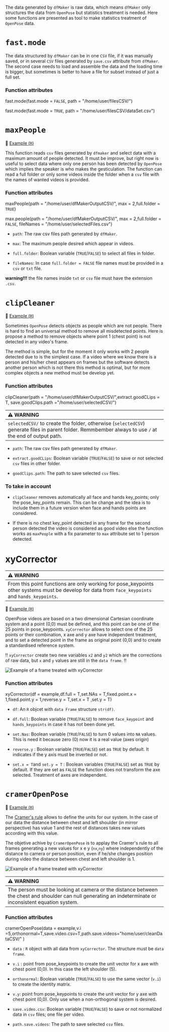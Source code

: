 The data generated by `dfMaker` is raw data, which means `dfMaker` only structures the data from `OpenPose` but statistics treatment is needed. Here some functions are presented as tool to make statistics treatment of `OpenPose` data.

# `fast.mode`

The data structured by `dfMaker` can be in one `CSV` file, if it was manually saved, or in several `CSV` files generated by `save.csv` attribute from `dfMaker`. The second case needs to load and assemble the data and the loading time is bigger, but sometimes is better to have a file for subset instead of just a full set.

### Function attributes

fast.mode(fast.mode = `FALSE`, path = "/home/user/filesCSV/")

fast.mode(fast.mode = `TRUE`, path = "/home/user/filesCSV/dataSet.csv")

# `maxPeople`

:notebook: [Example (`R`)](functionsExamples/maxPeopleExample.R)

This function reads `csv` files generated by `dfmaker` and select data with a maximum amount of people detected. It must be improve, but right now is useful to select data where only one person has been detected by `OpenPose` which implies the speaker is who makes the gesticulation. The function can read a full folder or only some videos inside the folder when a `csv` file with the names of wanted videos is provided.

### Function attributes

maxPeople(path = "/home/user/dfMakerOutputCSV/", max = 2,full.folder = `TRUE`)

max.people(path = "/home/user/dfMakerOutputCSV/", max = 2,full.folder = `FALSE`, fileNames = "/home/user/selectedFiles.csv")

-   `path`: The raw csv files path generated by `dfMaker`.

-   `max`: The maximum people desired which appear in videos.

-   `full.folder`: Boolean variable (`TRUE`/`FALSE`) to select all files in folder.

-   `fileNames`: In case `full.folder = FALSE` file names must be provided in a `csv` or `txt` file.

**warning!!!** the file names inside `txt` or `csv` file must have the extension `.csv`.

# `clipCleaner`


:notebook: [Example (`R`)](functionsExamples/clipCleanerExample.R)



Sometimes `OpenPose` detects objects as people which are not people. There is hard to find an universal method to remove all misdetected points. Here is propose a method to remove objects where point 1 (chest point) is not detected in any video's frame.

The method is simple, but for the moment it only works with 2 people detected due to is the simplest case. If a video where we know there is a person and his/her chest appears on frames but the software detects another person which is not there this method is optimal, but for more complex objects a new method must be develop yet.

### Function attributes

clipCleaner(path = "/home/user/dfMakerOutputCSV/",extract.goodCLips = T, save.goodClips.path ="/home/user/selectedCSV/")

| :warning: WARNING                                                                                                                                       |
|:-----------------------------------------------------------------------|
| `selectedCSV/` to create the folder, otherwise (`selectedCSV`) generate files in parent folder. Remmbember always to use `/` at the end of output path. |

-   `path`: The raw csv files path generated by `dfMaker`.

-   `extract.goodCLips`: Boolean variable (`TRUE`/`FALSE`) to save or not selected `csv` files in other folder.

-   `goodClips.path`: The path to save selected `csv` files.

### To take in account

-   `clipCleaner` removes automatically all face and hands key_points; only the pose_key_points remain. This can be change and the idea is to include them in a future version when face and hands points are considered.

-   If there is no chest key_point detected in any frame for the second person detected the video is considered as good video else the function works as `maxPeople` with a fix parameter to `max` attribute set to 1 person detected.

# xyCorrector

| :warning: WARNING                                                                                                                                 |
|:-----------------------------------------------------------------------|
| From this point functions are only working for pose_keypoints other systems must be develop for data from `face_keypoints` and `hands_keypoints`. |

:notebook: [Example (`R`)](functionsExamples/xyCorrectorExample.R)


OpenPose videos are based on a two dimensional Cartesian coordinate system and a point (0,0) must be defined, and this point can be one of the 25 points in pose_keypoints. `xyCorrector` allows to select one of the 25 points or their combination, x axe and y axe have independent treatment, and to set a detected point in the frame as original point (0,0) and to create a standardised reference system.


:bangbang: `xyCorrector` create two new variables `x2` and `y2` which are the corrections of raw data, but `x` and `y` values are still in the `data frame`. :bangbang:

 ![Example of a frame treated with xyCorrector](functionsExamples/xyCorrectorPlot.png)

### Function attributes

xyCorrector(df = example,df.full = T,set.NAs = T,fixed.point.x = 1,fixed.point.y = 1,reverse.y = T,set.x = T ,set.y = T)

-   `df`: An `R` objcet with `data Frame` structure `str(df)`.

-   `df.full`: Boolean variable (`TRUE`/`FALSE`) to remove `face_keypoint` and `hands_keypoints` in case it has not been done yet.

-   `set.Nas`: Boolean variable (`TRUE`/`FALSE`) to turn 0 values into `NA` values. This is need it because zero (0) now it is a real value (axes origin)

-   `reverse.y` : Boolean variable (`TRUE`/`FALSE`) set as `TRUE` by default. It indicates if the y axis must be inverted or not.

-   `set.x = T`and `set.y = T` : Boolean variables (`TRUE`/`FALSE`) set as `TRUE` by default. If they are set as `FALSE` the function does not transform the axe selected. Treatment of axes are independent.


# `cramerOpenPose`

:notebook: [Example (`R`)](functionsExamples/cramerOpenPoseExample.R)


The [Cramer's rule](https://en.wikipedia.org/wiki/Cramer%27s_rule) allows to define the units for our system. In the case of our data the distance between chest and left shoulder (in mirror perspective) has value 1 and the rest of distances takes new values according with this value.

The objetive achive by `CramerOpenPose` is to applay the Cramer's rule to all frames generating a new values for x e y (`nx`,`ny`) where independently of the distance to camera or person position, even if he/she changes position during video the distance between chest and left shoulder is 1.

 ![Example of a frame treated with xyCorrector](functionsExamples/cramerOpenPoseExample.png)


| :warning: WARNING                                                                                                                                 |
|:-----------------------------------------------------------------------|
| The person must be looking at camera or the distance between the chest and shoulder can null generating an indeterminate or inconsistent equation system.    |


### Function attributes

cramerOpenPose(data = example,v.i =5,orthonormal=T,save.video.csv=T,path.save.videos="home/user/cleanDataCSV/" )


* `data` : `R` object with all data from `xyCorrector`. The structure must be `data frame`.

* `v.i` : point from pose_keypoints to create the unit vector for x axe with chest point (0,0). In this case the left shoulder (5).

* `orthonormal`:  Boolean variable (`TRUE`/`FALSE`) to use the same vector (`v.i`) to create the identity matrix.

*  `v.y`: point from pose_keypoints to create the unit vector for y axe with chest point (0,0). Only use when a non-orthogonal system  is desired.

* `save.video.csv`: Boolean variable (`TRUE`/`FALSE`) to save or not normalized data in `csv` files; one file per video.

* `path.save.videos`: The path to save selected `csv` files.